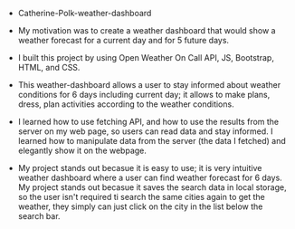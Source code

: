 * Catherine-Polk-weather-dashboard

- My motivation was to create a weather dashboard that would show a weather forecast for a current day and for 5 future days.

- I built this project by using Open Weather On Call API, JS, Bootstrap, HTML, and CSS. 

- This weather-dashboard allows a user to stay informed about weather conditions for 6 days including current day; it allows to make plans, dress, plan activities according to the weather conditions. 

- I learned how to use fetching API, and how to use the results from the server on my web page, so users can read data and stay informed. I learned how to manipulate data from the server (the data I fetched) and elegantly show it on the webpage. 

- My project stands out becasue it is easy to use; it is very intuitive weather dashboard where a user can find weather forecast for 6 days. My project stands out becasue it saves the search data in local storage, so the user isn't required ti search the same cities again to get the weather, they simply can just click on the city in the list below the search bar. 

